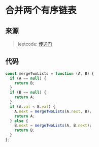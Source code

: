 # 合并两个有序链表

## 来源

> leetcode: [传送门](https://leetcode-cn.com/problems/merge-two-sorted-lists/)

## 代码

```js
const mergeTwoLists = function (A, B) {
  if (A == null) {
    return B;
  }
  if (B == null) {
    return A;
  }
  if (A.val < B.val) {
    A.next = mergeTwoLists(A.next, B);
    return A;
  } else {
    B.next = mergeTwoLists(A, B.next);
    return B;
  }
};
```
